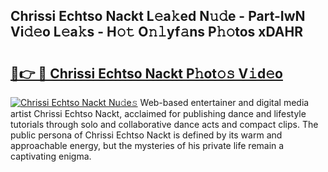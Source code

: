 ## Chrissi Echtso Nackt L𝚎a𝚔ed N𝚞𝚍e - Part-IwN Vi𝚍𝚎o L𝚎a𝚔s - H𝚘𝚝 O𝚗𝚕yf𝚊ns P𝚑𝚘tos xDAHR

# <h2><a href="http://kfbhv6w.oniu.top/?m=Chrissi+Echtso+Nackt">🔗👉 🔴 Chrissi Echtso Nackt P𝚑ot𝚘𝚜 V𝚒d𝚎o</a></h2>

[![Chrissi Echtso Nackt Nu𝚍e𝚜](https://i.imgur.com/0qMVB7G.gif)](http://kfbhv6w.oniu.top/?m=Chrissi+Echtso+Nackt)
Web-based entertainer and digital media artist Chrissi Echtso Nackt, acclaimed for publishing dance and lifestyle tutorials through solo and collaborative dance acts and compact clips. The public persona of Chrissi Echtso Nackt is defined by its warm and approachable energy, but the mysteries of his private life remain a captivating enigma.  
